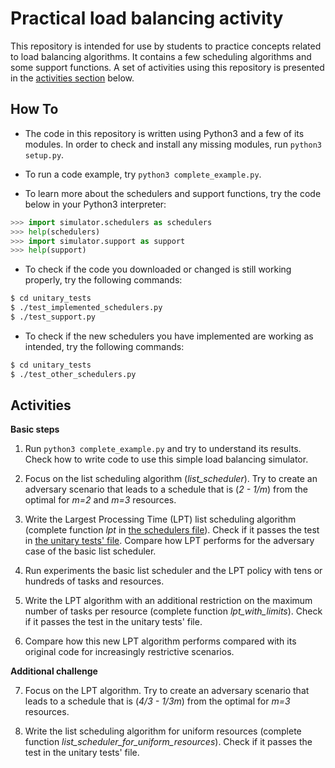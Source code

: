 # Practical load balancing activity

This repository is intended for use by students to practice concepts related to load balancing algorithms.
It contains a few scheduling algorithms and some support functions.
A set of activities using this repository is presented in the [activities section](#activities) below.

## How To

- The code in this repository is written using Python3 and a few of its modules.
In order to check and install any missing modules, run `python3 setup.py`.

- To run a code example, try `python3 complete_example.py`.

- To learn more about the schedulers and support functions, try the code below in your Python3 interpreter:

```python
>>> import simulator.schedulers as schedulers
>>> help(schedulers)
>>> import simulator.support as support
>>> help(support)
```

- To check if the code you downloaded or changed is still working properly, try the following commands:

```bash
$ cd unitary_tests
$ ./test_implemented_schedulers.py 
$ ./test_support.py
```

- To check if the new schedulers you have implemented are working as intended, try the following commands:

```bash
$ cd unitary_tests
$ ./test_other_schedulers.py 
```

## Activities

**Basic steps**

1. Run `python3 complete_example.py` and try to understand its results. Check how to write code to use this simple load balancing simulator.

2. Focus on the list scheduling algorithm (*list\_scheduler*). Try to create an adversary scenario that leads to a schedule that is (*2 - 1/m*) from the optimal for *m=2* and *m=3* resources.

3. Write the Largest Processing Time (LPT) list scheduling algorithm (complete function *lpt* in [the schedulers file](simulator/schedulers.py)). Check if it passes the test in [the unitary tests' file](unitary_tests/test_other_schedulers.py). Compare how LPT performs for the adversary case of the basic list scheduler.

4. Run experiments the basic list scheduler and the LPT policy with tens or hundreds of tasks and resources. 

5. Write the LPT algorithm with an additional restriction on the maximum number of tasks per resource (complete function *lpt\_with\_limits*). Check if it passes the test in the unitary tests' file.

6. Compare how this new LPT algorithm performs compared with its original code for increasingly restrictive scenarios.

**Additional challenge**

7. Focus on the LPT algorithm. Try to create an adversary scenario that leads to a schedule that is (*4/3 - 1/3m*) from the optimal for *m=3* resources.

8. Write the list scheduling algorithm for uniform resources (complete function *list\_scheduler\_for\_uniform\_resources*). Check if it passes the test in the unitary tests' file.
